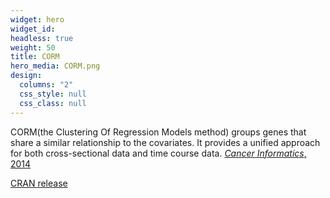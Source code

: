 ```yaml
---
widget: hero
widget_id:
headless: true
weight: 50
title: CORM
hero_media: CORM.png
design:
  columns: "2"
  css_style: null
  css_class: null
---
```

CORM(the Clustering Of Regression Models method) groups genes that share a similar relationship to the covariates. It provides a unified approach for both cross-sectional data and time course data. [*Cancer Informatics*, 2014](https://doi.org/10.4137/cin.s13967)

[CRAN release](https://cran.r-project.org/web/packages/CORM/)
